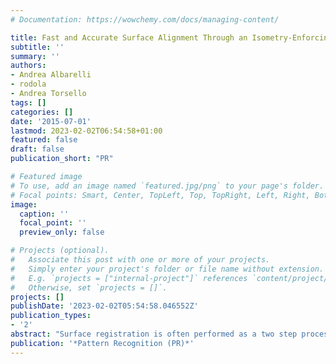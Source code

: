 ```yaml
---
# Documentation: https://wowchemy.com/docs/managing-content/

title: Fast and Accurate Surface Alignment Through an Isometry-Enforcing Game
subtitle: ''
summary: ''
authors:
- Andrea Albarelli
- rodola
- Andrea Torsello
tags: []
categories: []
date: '2015-07-01'
lastmod: 2023-02-02T06:54:58+01:00
featured: false
draft: false
publication_short: "PR"

# Featured image
# To use, add an image named `featured.jpg/png` to your page's folder.
# Focal points: Smart, Center, TopLeft, Top, TopRight, Left, Right, BottomLeft, Bottom, BottomRight.
image:
  caption: ''
  focal_point: ''
  preview_only: false

# Projects (optional).
#   Associate this post with one or more of your projects.
#   Simply enter your project's folder or file name without extension.
#   E.g. `projects = ["internal-project"]` references `content/project/deep-learning/index.md`.
#   Otherwise, set `projects = []`.
projects: []
publishDate: '2023-02-02T05:54:58.046552Z'
publication_types:
- '2'
abstract: "Surface registration is often performed as a two step process. A feature matching scheme is first adopted to find a coarse initial alignment between two meshes. Subsequently, a refinement step, which usually operates in the space of rigid motions, is applied to reach an optimal registration with respect to pointwise distances between overlapping areas. In this paper we propose a novel technique that allows to obtain an accurate surface registration in a single step, without the need for an initial motion estimation. The main idea of our approach is to cast the selection of correspondences between points on the surfaces in a game-theoretic framework, where a natural selection process allows matching points that satisfy a mutual rigidity constraint to thrive, eliminating all the other correspondences. This process yields a very robust inlier selection scheme that does not depend on any particular technique for selecting the initial strategies as it relies only on the global geometric compatibility between correspondences. The practical effectiveness of the approach is confirmed by an extensive set of experiments and comparisons with state-of-the-art techniques."
publication: '*Pattern Recognition (PR)*'
---
```


